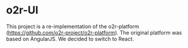 # o2r-UI

This project is a re-implementation of the o2r-platform (https://github.com/o2r-project/o2r-platform). The original platform was based on AngularJS. We decided to switch to React.
